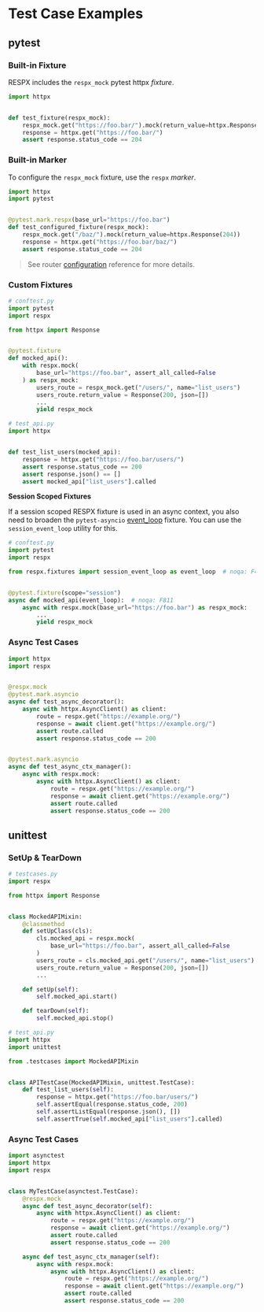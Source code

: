 # Test Case Examples

## pytest

### Built-in Fixture

RESPX includes the `respx_mock` pytest httpx *fixture*.

``` python
import httpx


def test_fixture(respx_mock):
    respx_mock.get("https://foo.bar/").mock(return_value=httpx.Response(204))
    response = httpx.get("https://foo.bar/")
    assert response.status_code == 204
```

### Built-in Marker

To configure the `respx_mock` fixture, use the `respx` *marker*.

``` python
import httpx
import pytest


@pytest.mark.respx(base_url="https://foo.bar")
def test_configured_fixture(respx_mock):
    respx_mock.get("/baz/").mock(return_value=httpx.Response(204))
    response = httpx.get("https://foo.bar/baz/")
    assert response.status_code == 204
```

> See router [configuration](api.md#configuration) reference for more details.


### Custom Fixtures
``` python
# conftest.py
import pytest
import respx

from httpx import Response


@pytest.fixture
def mocked_api():
    with respx.mock(
        base_url="https://foo.bar", assert_all_called=False
    ) as respx_mock:
        users_route = respx_mock.get("/users/", name="list_users")
        users_route.return_value = Response(200, json=[])
        ...
        yield respx_mock
```

``` python
# test_api.py
import httpx


def test_list_users(mocked_api):
    response = httpx.get("https://foo.bar/users/")
    assert response.status_code == 200
    assert response.json() == []
    assert mocked_api["list_users"].called
```

**Session Scoped Fixtures**

If a session scoped RESPX fixture is used in an async context, you also need to broaden the `pytest-asyncio`
 [event_loop](https://github.com/pytest-dev/pytest-asyncio#event_loop) fixture.
 You can use the `session_event_loop` utility for this. 

``` python
# conftest.py
import pytest
import respx

from respx.fixtures import session_event_loop as event_loop  # noqa: F401


@pytest.fixture(scope="session")
async def mocked_api(event_loop):  # noqa: F811
    async with respx.mock(base_url="https://foo.bar") as respx_mock:
        ...
        yield respx_mock
```

### Async Test Cases
``` python
import httpx
import respx


@respx.mock
@pytest.mark.asyncio
async def test_async_decorator():
    async with httpx.AsyncClient() as client:
        route = respx.get("https://example.org/")
        response = await client.get("https://example.org/")
        assert route.called
        assert response.status_code == 200


@pytest.mark.asyncio
async def test_async_ctx_manager():
    async with respx.mock:
        async with httpx.AsyncClient() as client:
            route = respx.get("https://example.org/")
            response = await client.get("https://example.org/")
            assert route.called
            assert response.status_code == 200
```


## unittest

### SetUp & TearDown

``` python
# testcases.py
import respx

from httpx import Response


class MockedAPIMixin:
    @classmethod
    def setUpClass(cls):
        cls.mocked_api = respx.mock(
            base_url="https://foo.bar", assert_all_called=False
        )
        users_route = cls.mocked_api.get("/users/", name="list_users")
        users_route.return_value = Response(200, json=[])
        ...

    def setUp(self):
        self.mocked_api.start()

    def tearDown(self):
        self.mocked_api.stop()
```
``` python
# test_api.py
import httpx
import unittest

from .testcases import MockedAPIMixin


class APITestCase(MockedAPIMixin, unittest.TestCase):
    def test_list_users(self):
        response = httpx.get("https://foo.bar/users/")
        self.assertEqual(response.status_code, 200)
        self.assertListEqual(response.json(), [])
        self.assertTrue(self.mocked_api["list_users"].called)
```

### Async Test Cases
``` python
import asynctest
import httpx
import respx


class MyTestCase(asynctest.TestCase):
    @respx.mock
    async def test_async_decorator(self):
        async with httpx.AsyncClient() as client:
            route = respx.get("https://example.org/")
            response = await client.get("https://example.org/")
            assert route.called
            assert response.status_code == 200

    async def test_async_ctx_manager(self):
        async with respx.mock:
            async with httpx.AsyncClient() as client:
                route = respx.get("https://example.org/")
                response = await client.get("https://example.org/")
                assert route.called
                assert response.status_code == 200
```
